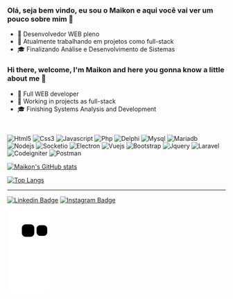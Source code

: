 ### Olá, seja bem vindo, eu sou o Maikon e aqui você vai ver um pouco sobre mim 👋

- 🧔 Desenvolvedor WEB pleno
- 👔 Atualmente trabalhando em projetos como full-stack
- 🎓 Finalizando Análise e Desenvolvimento de Sistemas

### Hi there, welcome, I'm Maikon and here you gonna know a little about me 👋

- 🧔 Full WEB developer
- 👔 Working in projects as full-stack
- 🎓 Finishing Systems Analysis and Development

<br />

![Html5](https://img.shields.io/badge/HTML5-E34F26?style=for-the-badge&logo=html5&logoColor=white) ![Css3](https://img.shields.io/badge/CSS3-1572B6?style=for-the-badge&logo=css3&logoColor=white) ![Javascript](https://img.shields.io/badge/JavaScript-323330?style=for-the-badge&logo=javascript&logoColor=F7DF1E) ![Php](https://img.shields.io/badge/PHP-777BB4?style=for-the-badge&logo=php&logoColor=white) ![Delphi](https://img.shields.io/badge/Delphi-B22222?style=for-the-badge&logo=delphi&logoColor=white) ![Mysql](https://img.shields.io/badge/MySQL-005C84?style=for-the-badge&logo=mysql&logoColor=white) ![Mariadb](https://img.shields.io/badge/MariaDB-003545?style=for-the-badge&logo=mariadb&logoColor=white) ![Nodejs](https://img.shields.io/badge/Node.js-339933?style=for-the-badge&logo=nodedotjs&logoColor=white) ![Socketio](https://img.shields.io/badge/Socket.io-010101?&style=for-the-badge&logo=Socket.io&logoColor=white) ![Electron](https://img.shields.io/badge/Electron-2B2E3A?style=for-the-badge&logo=electron&logoColor=9FEAF9) ![Vuejs](https://img.shields.io/badge/Vue.js-35495E?style=for-the-badge&logo=vuedotjs&logoColor=4FC08D) ![Bootstrap](https://img.shields.io/badge/Bootstrap-563D7C?style=for-the-badge&logo=bootstrap&logoColor=white) ![Jquery](https://img.shields.io/badge/jQuery-0769AD?style=for-the-badge&logo=jquery&logoColor=white) ![Laravel](https://img.shields.io/badge/Laravel-FF2D20?style=for-the-badge&logo=laravel&logoColor=white) ![Codeigniter](https://img.shields.io/badge/Codeigniter-EF4223?style=for-the-badge&logo=codeigniter&logoColor=white) ![Postman](https://img.shields.io/badge/Postman-FF6C37?style=for-the-badge&logo=Postman&logoColor=white)


[![Maikon's GitHub stats](https://github-readme-stats.vercel.app/api?username=MaikonPanazzolo&theme=radical)](https://github.com/MaikonPanazzolo/github-readme-stats)

[![Top Langs](https://github-readme-stats.vercel.app/api/top-langs/?username=MaikonPanazzolo&layout=compact&theme=radical)](https://github.com/MaikonPanazzolo/github-readme-stats)

<hr>

[![Linkedin Badge](https://img.shields.io/badge/LinkedIn-0077B5?style=for-the-badge&logo=linkedin&logoColor=whit&link=www.linkedin.com/in/maikon-panazzolo-627532145)](www.linkedin.com/in/maikon-panazzolo-627532145) [![Instagram Badge](https://img.shields.io/badge/Instagram-E4405F?style=for-the-badge&logo=instagram&logoColor=white&link=https://www.instagram.com/vcviuomaikao/)](https://www.instagram.com/vcviuomaikao/)

![snake gif](https://github.com/MaikonPanazzolo/MaikonPanazzolo/blob/output/github-contribution-grid-snake.svg)

